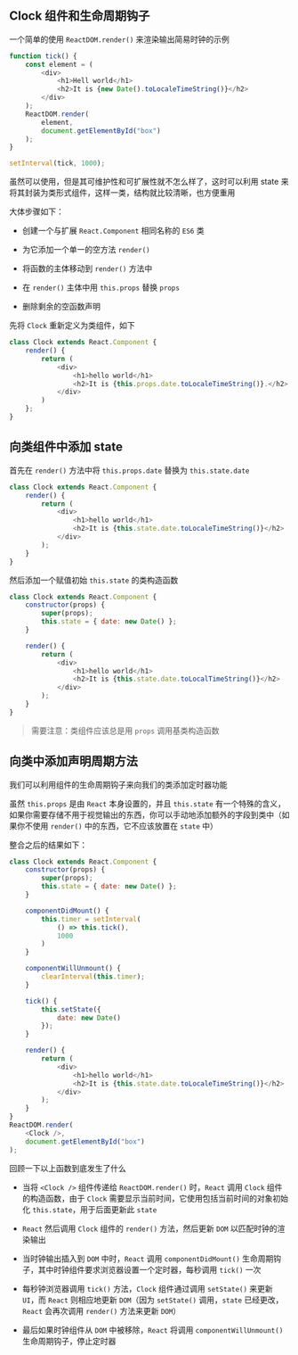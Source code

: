 ## Clock 组件和生命周期钩子

一个简单的使用 `ReactDOM.render()` 来渲染输出简易时钟的示例

```js
function tick() {
    const element = (
        <div>
            <h1>Hell world</h1>
            <h2>It is {new Date().toLocaleTimeString()}</h2>
        </div>
    );
    ReactDOM.render(
        element,
        document.getElementById("box")
    );
}

setInterval(tick, 1000);
```

虽然可以使用，但是其可维护性和可扩展性就不怎么样了，这时可以利用 state 来将其封装为类形式组件，这样一类，结构就比较清晰，也方便重用

大体步骤如下：

* 创建一个与扩展 `React.Component` 相同名称的 `ES6` 类

* 为它添加一个单一的空方法 `render()`

* 将函数的主体移动到 `render()` 方法中

* 在 `render()` 主体中用 `this.props` 替换 `props`

* 删除剩余的空函数声明

先将 `Clock` 重新定义为类组件，如下

```js
class Clock extends React.Component {
    render() {
        return (
            <div>
                <h1>hello world</h1>
                <h2>It is {this.props.date.toLocaleTimeString()}.</h2>
            </div>
        )
    };
}
```

## 向类组件中添加 state

首先在 `render()` 方法中将 `this.props.date` 替换为 `this.state.date`

```js
class Clock extends React.Component {
    render() {
        return (
            <div>
                <h1>hello world</h1>
                <h2>It is {this.state.date.toLocaleTimeString()}</h2>
            </div>
        );
    }
}
```

然后添加一个赋值初始 `this.state` 的类构造函数

```js
class Clock extends React.Component {
    constructor(props) {
        super(props);
        this.state = { date: new Date() };
    }

    render() {
        return (
            <div>
                <h1>hello world</h1>
                <h2>It is {this.state.date.toLocalTimeString()}</h2>
            </div>
        );
    }
}
```

> 需要注意：类组件应该总是用 `props` 调用基类构造函数


## 向类中添加声明周期方法

我们可以利用组件的生命周期钩子来向我们的类添加定时器功能

虽然 `this.props` 是由 `React` 本身设置的，并且 `this.state` 有一个特殊的含义，如果你需要存储不用于视觉输出的东西，你可以手动地添加额外的字段到类中（如果你不使用 `render()` 中的东西，它不应该放置在 `state` 中）

整合之后的结果如下：

```js
class Clock extends React.Component {
    constructor(props) {
        super(props);
        this.state = { date: new Date() };
    }

    componentDidMount() {
        this.timer = setInterval(
            () => this.tick(),
            1000
        )
    }

    componentWillUnmount() {
        clearInterval(this.timer);
    }

    tick() {
        this.setState({
            date: new Date()
        });
    }

    render() {
        return (
            <div>
                <h1>hello world</h1>
                <h2>It is {this.state.date.toLocaleTimeString()}</h2>
            </div>
        );
    }
}
ReactDOM.render(
    <Clock />,
    document.getElementById("box")
);
```

回顾一下以上函数到底发生了什么

* 当将 `<Clock />` 组件传递给 `ReactDOM.render()` 时，`React` 调用 `Clock` 组件的构造函数，由于 `Clock` 需要显示当前时间，它使用包括当前时间的对象初始化 `this.state`，用于后面更新此 `state`

* `React` 然后调用 `Clock` 组件的 `render()` 方法，然后更新 `DOM` 以匹配时钟的渲染输出

* 当时钟输出插入到 `DOM` 中时，`React` 调用 `componentDidMount()` 生命周期钩子，其中时钟组件要求浏览器设置一个定时器，每秒调用 `tick()` 一次

* 每秒钟浏览器调用 `tick()` 方法，`Clock` 组件通过调用 `setState()` 来更新 `UI`，而 `React` 则相应地更新 `DOM`（因为 `setState()` 调用，`state` 已经更改，`React` 会再次调用 `render()` 方法来更新 `DOM`）

* 最后如果时钟组件从 `DOM` 中被移除，`React` 将调用 `componentWillUnmount()` 生命周期钩子，停止定时器







